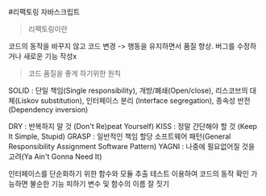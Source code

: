 #리팩토링 자바스크립트

>리팩토링이란

코드의 동작을 바꾸지 않고 코드 변경 -> 행동을 유지하면서 품질 향상. 버그를 수정하거나 새로운 기능 작성x

>코드 품질을 좋게 하기위한 원칙

SOLID : 단일 책임(Single responsibility),
        개방/폐쇄(Open/close),
        리스코브의 대체(Liskov substitution),
        인터페이스 분리 (Interface segregation),
        종속성 반전(Dependency inversion)

DRY : 반복하지 말 것 (Don't Re)peat Yourself)
KISS : 정말 간단해야 할 것 (Keep It Simple, Stupid)
GRASP : 일반적인 책임 할당 소프트웨어 패턴(General Responsibility Assignment Software Pattern)
YAGNI : 나중에 필요없어질 것을 고려(Ya Ain't Gonna Need It)

인터페이스를 단순화하기 위한 함수와 모듈 추출
테스트 이용하여 코드의 동작 확인
가능하면 불순한 기능 피하기
변수 및 함수의 이름 잘 짓기